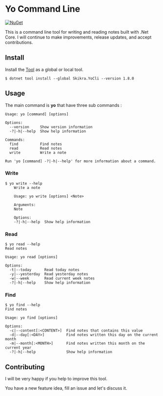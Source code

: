 Yo Command Line
================


[![NuGet][nuget-badge]][nuget]

[nuget]: https://www.nuget.org/packages/Skikra.YoCli/1.8.0.
[nuget-badge]: https://img.shields.io/badge/nuget-v1.8.0-blue?style=flat-square


This is a command line tool for writing and reading notes built with .Net Core. I will continue to make improvements, release updates, and accept contributions.

## Install

Install the [Tool][nuget] as a global or local tool.

```
$ dotnet tool install --global Skikra.YoCli --version 1.8.0
```

## Usage

The main command is **yo** that have three sub commands :

```
Usage: yo [command] [options]

Options:
  --version     Show version information
  -?|-h|--help  Show help information

Commands:
  find          Find notes
  read          Read notes
  write         Write a note

Run 'yo [command] -?|-h|--help' for more information about a command.
```


### Write

```
$ yo write --help
    Write a note

    Usage: yo write [options] <Note>

    Arguments:
    Note

    Options:
    -?|-h|--help  Show help information
```

### Read


```
$ yo read --help
Read notes

Usage: yo read [options]

Options:
  -t|--today      Read today notes
  -y|--yesterday  Read yesterday notes
  -w|--week       Read current week notes
  -?|-h|--help    Show help information
```

### Find

```
$ yo find --help
Find notes

Usage: yo find [options]

Options:
  -c|--content[:<CONTENT>]  Find notes that contains this value
  -d|--day[:<DAY>]          Find notes written this day on the current month
  -m|--month[:<MONTH>]      Find notes written this month on the current year
  -?|-h|--help              Show help information
```

## Contributing

I will be very happy if you help to improve this tool.

You have a new feature idea, fill an issue and let's discuss it.